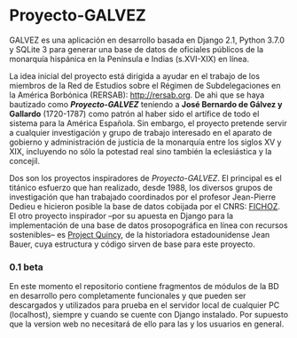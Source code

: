 # Proyecto-GALVEZ

GALVEZ es una aplicación en desarrollo basada en Django 2.1, Python 3.7.0 y SQLite 3 para generar una base de datos de oficiales públicos de la monarquía hispánica en la Península e Indias (s.XVI-XIX) en línea.

La idea inicial del proyecto está dirigida a ayudar en el trabajo de los miembros de la Red de Estudios sobre el Régimen de Subdelegaciones en la América Borbónica (RERSAB): <http://rersab.org>. De ahì que se haya bautizado como __*Proyecto-GALVEZ*__ teniendo a __José Bernardo de Gálvez y Gallardo__ (1720-1787) como patrón al haber sido el artífice de todo el sistema para la América Española. Sin embargo, el proyecto pretende servir a cualquier investigación y grupo de trabajo interesado en el aparato de gobierno y administración de justicia de la monarquía entre los siglos XV y XIX, incluyendo no sólo la potestad real sino también la eclesiástica y la concejil.

Dos son los proyectos inspiradores de *Proyecto-GALVEZ*. El principal es el titánico esfuerzo que han realizado, desde 1988, los diversos grupos de investigación que han trabajado coordinados por el profesor Jean-Pierre Dedieu e hicieron posible la base de datos cobijada por el CNRS: [FICHOZ](http://www.fichoz.org/). El otro proyecto inspirador –por su apuesta en Django para la implementación de una base de datos prosopográfica en línea con recursos sostenibles– es [Project Quincy](http://projectquincy.org/), de la historiadora estadounidense Jean Bauer, cuya estructura y código sirven de base para este proyecto.

### 0.1 beta

En este momento el repositorio contiene fragmentos de módulos de la BD en desarrollo pero completamente funcionales y que pueden ser descargados y utilizados para prueba en el servidor local de cualquier PC (localhost), siempre y cuando se cuente con Django instalado. Por supuesto que la version web no necesitará de ello para las y los usuarios en general. 
